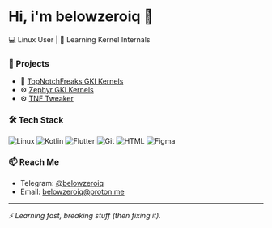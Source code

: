 # Hi, i'm belowzeroiq 👋

💻 Linux User | 🧠 Learning Kernel Internals

### 🚀 Projects
- 🔧 [TopNotchFreaks GKI Kernels](https://github.com/topnotchfreaks/kernel_msm-5.15)
- ⚙️ [Zephyr GKI Kernels](https://github.com/topnotchfreaks/kernel_msm-5.15/releases/ZEPHYR-1.0)
- ⚙️ [TNF Tweaker](https://github.com/topnotchfreaks/tnf_tweaker)

### 🛠 Tech Stack
![Linux](https://img.shields.io/badge/Linux-black?style=flat&logo=linux)
![Kotlin](https://img.shields.io/badge/Kotlin-blue?style=flat&logo=kotlin)
![Flutter](https://img.shields.io/badge/Flutter-blue?style=flat&logo=flutter)
![Git](https://img.shields.io/badge/Git-orange?style=flat&logo=git)
![HTML](https://img.shields.io/badge/HTML5-E34F26?style=flat&logo=html5&logoColor=white)
![Figma](https://img.shields.io/badge/Figma-black?style=flat&logo=figma)

### 📫 Reach Me
- Telegram: [@belowzeroiq](https://t.me/belowzeroiq)
- Email: belowzeroiq@proton.me

---

_⚡ Learning fast, breaking stuff (then fixing it)._  

